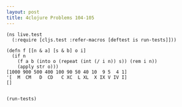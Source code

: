 ```yaml
---
layout: post
title: 4clojure Problems 104-105
---
```


<pre><code class="language-klipse">(ns live.test
  (:require [cljs.test :refer-macros [deftest is run-tests]]))

(defn f [[n & a] [s & b] o i]
  (if n
    (f a b (into o (repeat (int (/ i n)) s)) (rem i n))
    (apply str o)))
[1000 900 500 400 100 90 50 40 10  9 5  4 1]
'[  M  CM   D  CD   C XC  L XL  X IX V IV I]
[]


(run-tests)
</code></pre>
